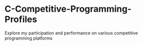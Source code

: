 # C-Competitive-Programming-Profiles
Explore my participation and performance on various competitive programming platforms
